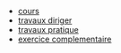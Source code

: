 * [cours](../cours/)
* [travaux diriger](../travaux_diriger/)
* [travaux pratique](../travaux_pratique/)
* [exercice complementaire](../exo_comp/)
